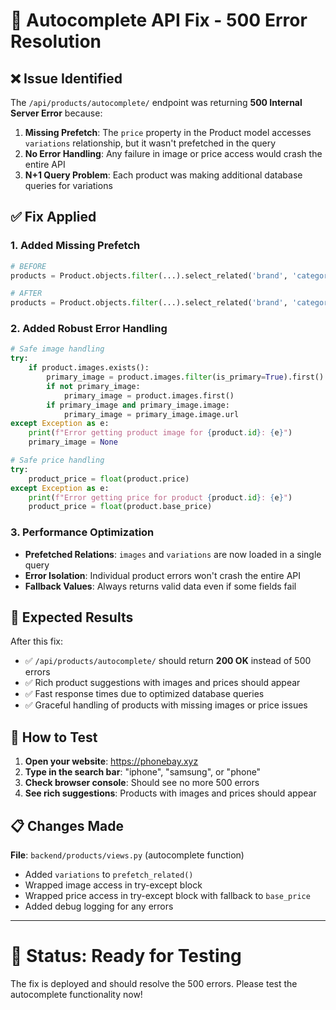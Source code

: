 # 🔧 **Autocomplete API Fix - 500 Error Resolution**

## ❌ **Issue Identified**

The `/api/products/autocomplete/` endpoint was returning **500 Internal Server Error** because:

1. **Missing Prefetch**: The `price` property in the Product model accesses `variations` relationship, but it wasn't prefetched in the query
2. **No Error Handling**: Any failure in image or price access would crash the entire API
3. **N+1 Query Problem**: Each product was making additional database queries for variations

## ✅ **Fix Applied**

### **1. Added Missing Prefetch**
```python
# BEFORE
products = Product.objects.filter(...).select_related('brand', 'category').prefetch_related('images')

# AFTER  
products = Product.objects.filter(...).select_related('brand', 'category').prefetch_related('images', 'variations')
```

### **2. Added Robust Error Handling**
```python
# Safe image handling
try:
    if product.images.exists():
        primary_image = product.images.filter(is_primary=True).first()
        if not primary_image:
            primary_image = product.images.first()
        if primary_image and primary_image.image:
            primary_image = primary_image.image.url
except Exception as e:
    print(f"Error getting product image for {product.id}: {e}")
    primary_image = None

# Safe price handling
try:
    product_price = float(product.price)
except Exception as e:
    print(f"Error getting price for product {product.id}: {e}")
    product_price = float(product.base_price)
```

### **3. Performance Optimization**
- **Prefetched Relations**: `images` and `variations` are now loaded in a single query
- **Error Isolation**: Individual product errors won't crash the entire API
- **Fallback Values**: Always returns valid data even if some fields fail

## 🚀 **Expected Results**

After this fix:
- ✅ `/api/products/autocomplete/` should return **200 OK** instead of 500 errors
- ✅ Rich product suggestions with images and prices should appear
- ✅ Fast response times due to optimized database queries
- ✅ Graceful handling of products with missing images or price issues

## 🧪 **How to Test**

1. **Open your website**: https://phonebay.xyz
2. **Type in the search bar**: "iphone", "samsung", or "phone"  
3. **Check browser console**: Should see no more 500 errors
4. **See rich suggestions**: Products with images and prices should appear

## 📋 **Changes Made**

**File**: `backend/products/views.py` (autocomplete function)
- Added `variations` to `prefetch_related()`  
- Wrapped image access in try-except block
- Wrapped price access in try-except block with fallback to `base_price`
- Added debug logging for any errors

---

# 🎯 **Status: Ready for Testing**

The fix is deployed and should resolve the 500 errors. Please test the autocomplete functionality now!
